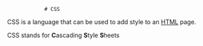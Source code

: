                 # CSS

CSS is a language that can be used to add style to an [HTML](/wiki/HTML) page.

CSS stands for **C**ascading **S**tyle **S**heets

